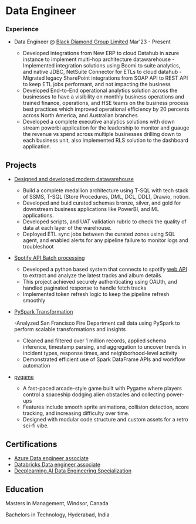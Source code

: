 # Data Engineer

### Experience
- Data Engineer @ [Black Diamond Group Limited](https://www.blackdiamondgroup.com/)                 Mar'23 - Present

    - Developed integrations from New ERP to cloud Datahub in azure instance to implement multi-hop architecture datawarehouse
    -Implemented integration solutions using Boomi to suite analytics, and native JDBC, NetSuite Connector for ETLs to cloud datahub
    -Migrated legacy SharePoint integrations from SOAP API to REST API to keep ETL jobs performant, and not impacting the business
    - Developed End-to-End operational analytics solution across the businesses to have a visibility on monthly business operations and trained finance, operations, and HSE teams on the business process best practices which improved operational efficiency by 20 percents across North America, and Australian branches
    - Developed a complete executive analytics solutions with down stream powerbi application for the leadership to monitor and guauge the revenue vs spend across multiple businesses drilling down to each business unit, also implemented RLS solution to the dashboard application. 

## Projects
- [Designed and developed modern datawarehouse](https://github.com/Abhishekpamulapati/sql-data-warehouse-project)

    - Build a complete medallion architecture using T-SQL with tech stack of SSMS, T-SQL (Store Procedures, DML, DCL, DDL), Drawio, notion.
    - Developed and buid curated schemas bronze, silver, and gold for downstream business applications like PowerBI, and ML applications.
    - Developed scripts, and UAT validation rubric to check the quality of data at each layer of the warehouse.
    - Deployed ETL sync jobs between the curated zones using SQL agent, and enabled alerts for any pipeline failure to monitor logs and troubleshoot
- [Spotify API Batch processing](https://github.com/Abhishekpamulapati/Spotify-API-Batch-Processing)

    - Developed a python based system that connects to spotify [web API](https://developer.spotify.com/documentation/web-api) to extract and analyze the latest tracks and album details.
    - This project achieved securely authenticating using OAUth, and handled paginated response to handle fetch tracks
    - Implemented token refresh logic to keep the pipeline refresh smoothly

- [PySpark Transformation](https://github.com/Abhishekpamulapati/PortfolioProjects)

  -Analyzed San Francisco Fire Department call data using PySpark to perform scalable transformations and insights
  - Cleaned and filtered over 1 million records, applied schema inference, timestamp parsing, and aggregation to uncover trends in incident types, response times, and neighborhood-level activity
  - Demonstrated efficient use of Spark DataFrame APIs and workflow automation
- [pygame](https://github.com/Abhishekpamulapati/Pygame)

  - A fast-paced arcade-style game built with Pygame where players control a spaceship dodging alien obstacles and collecting power-ups
  - Features include smooth sprite animations, collision detection, score tracking, and increasing difficulty over time.
  - Designed with modular code structure and custom assets for a retro sci-fi vibe.

## Certifications
- [Azure Data engineer associate](https://learn.microsoft.com/api/credentials/share/en-us/AbhishekPamulapati-2015/908E5F1BFC8F239C?sharingId)
- [Databricks Data engineer associate](https://credentials.databricks.com/ed35a0f0-3ede-4c26-b0be-86d4bcb2966)
- [Deeplearning.AI Data Engineering Specialization](https://coursera.org/share/e72782d21dc80db174e37ced3a396ff2)
## Education
Masters in Management, Windsor, Canada 

Bachelors in Technology, Hyderabad, India
